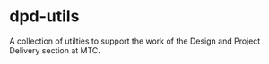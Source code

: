 # dpd-utils
A collection of utilties to support the work of the Design and Project Delivery section at MTC.
